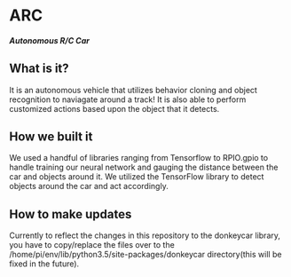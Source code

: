 # ARC
#### *Autonomous R/C Car*
## What is it?
It is an autonomous vehicle that utilizes behavior cloning and object recognition to naviagate around a track! It is also able to perform customized actions based upon the object that it detects.
## How we built it
We used a handful of libraries ranging from Tensorflow to RPIO.gpio to handle training our neural network and gauging the distance between the car and objects around it. We utilized the TensorFlow library to detect objects around the car and act accordingly.
## How to make updates
Currently to reflect the changes in this repository to the donkeycar library, you have to copy/replace the files over to the /home/pi/env/lib/python3.5/site-packages/donkeycar directory(this will be fixed in the future).
